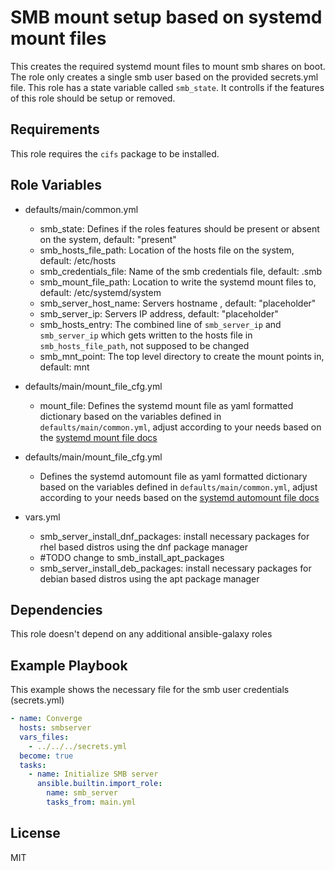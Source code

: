 SMB mount setup based on systemd mount files
=========

This creates the required systemd mount files to mount smb shares on boot.
The role only creates a single smb user based on the provided secrets.yml file.
This role has a state variable called `smb_state`. It controlls if the features of this role should be setup or removed.

Requirements
------------

This role requires the `cifs` package to be installed.

Role Variables
--------------

- defaults/main/common.yml
  - smb_state: Defines if the roles features should be present or absent on the system, default: "present"
  - smb_hosts_file_path: Location of the hosts file on the system, default: /etc/hosts
  - smb_credentials_file: Name of the smb credentials file, default: .smb
  - smb_mount_file_path: Location to write the systemd mount files to, default: /etc/systemd/system
  - smb_server_host_name: Servers hostname , default: "placeholder"
  - smb_server_ip: Servers IP address, default: "placeholder"
  - smb_hosts_entry: The combined line of `smb_server_ip` and `smb_server_ip` which gets written to the hosts file in `smb_hosts_file_path`, not supposed to be changed
  - smb_mnt_point: The top level directory to create the mount points in, default: mnt
- defaults/main/mount_file_cfg.yml
  - mount_file: Defines the systemd mount file as yaml formatted dictionary based on the variables defined in `defaults/main/common.yml`, adjust according to your needs based on the [systemd mount file docs](https://www.freedesktop.org/software/systemd/man/latest/systemd.mount.html)
- defaults/main/mount_file_cfg.yml
  - Defines the systemd automount file as yaml formatted dictionary based on the variables defined in `defaults/main/common.yml`, adjust according to your needs based on the [systemd automount file docs](https://www.freedesktop.org/software/systemd/man/latest/systemd.automount.html)

- vars.yml
  - smb_server_install_dnf_packages: install necessary packages for rhel based distros using the dnf package manager
  - #TODO change to smb_install_apt_packages
  - smb_server_install_deb_packages: install necessary packages for debian based distros using the apt package manager

Dependencies
------------

This role doesn't depend on any additional ansible-galaxy roles

Example Playbook
----------------

This example shows the necessary file for the smb user credentials (secrets.yml)

```yaml
- name: Converge
  hosts: smbserver
  vars_files:
    - ../../../secrets.yml
  become: true
  tasks:
    - name: Initialize SMB server
      ansible.builtin.import_role:
        name: smb_server
        tasks_from: main.yml
```

License
-------

MIT
